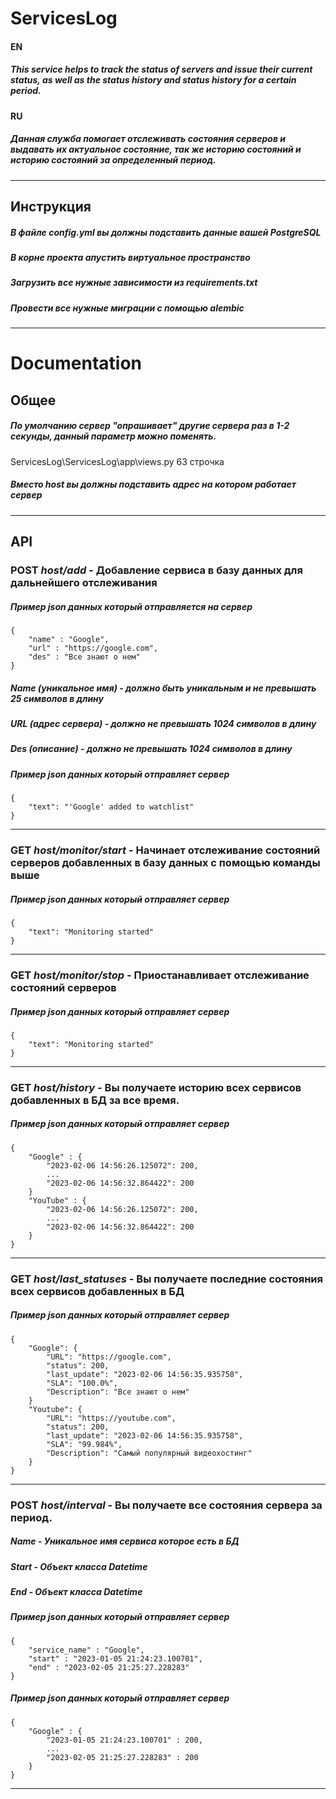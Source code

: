 # ServicesLog
#### EN
##### This service helps to track the status of servers and issue their current status, as well as the status history and status history for a certain period.
#### RU
##### Данная служба помогает отслеживать состояния серверов и выдавать их актуальное состояние, так же историю состояний и историю состояний за определенный период.

---

## Инструкция

##### В файле config.yml вы должны подставить данные вашей PostgreSQL
##### В корне проекта апустить виртуальное пространство
##### Загрузить все нужные зависимости из requirements.txt
##### Провести все нужные миграции с помощью alembic

---

# Documentation
## Общее
##### По умолчанию сервер "опрашивает" другие сервера раз в 1-2 секунды, данный параметр можно поменять.
ServicesLog\ServicesLog\app\views.py 63 строчка
##### Вместо host вы должны подставить адрес на котором работает сервер

---
## API
### POST  ***host/add***  - Добавление сервиса в базу данных для дальнейшего отслеживания

##### Пример json данных который отправляется на сервер

    {
        "name" : "Google", 
        "url" : "https://google.com",
        "des" : "Все знают о нем"
    }
##### Name (уникальное имя) - должно быть уникальным и не превышать 25 символов в длину
##### URL (адрес сервера) - должно не превышать 1024 символов в длину
##### Des (описание) - должно не превышать 1024 символов в длину

##### Пример json данных который отправляет сервер

    {
        "text": "'Google' added to watchlist"
    }
 
---

### GET  ***host/monitor/start***  - Начинает отслеживание состояний серверов добавленных в базу данных с помощью команды выше

##### Пример json данных который отправляет сервер

    {
        "text": "Monitoring started"
    }
 
---

### GET  ***host/monitor/stop***  - Приостанавливает отслеживание состояний серверов

##### Пример json данных который отправляет сервер

    {
        "text": "Monitoring started"
    }
 
---

### GET  ***host/history***  - Вы получаете историю всех сервисов добавленных в БД за все время.

##### Пример json данных который отправляет сервер

    {
        "Google" : {
            "2023-02-06 14:56:26.125072": 200,
            ...
            "2023-02-06 14:56:32.864422": 200
        }
        "YouTube" : {
            "2023-02-06 14:56:26.125072": 200,
            ...
            "2023-02-06 14:56:32.864422": 200
        }
    }
 
---

### GET  ***host/last_statuses***  - Вы получаете последние состояния всех сервисов добавленных в БД

##### Пример json данных который отправляет сервер

    {
        "Google": {
            "URL": "https://google.com",
            "status": 200,
            "last_update": "2023-02-06 14:56:35.935758",
            "SLA": "100.0%",
            "Description": "Все знают о нем"
        }
        "Youtube": {
            "URL": "https://youtube.com",
            "status": 200,
            "last_update": "2023-02-06 14:56:35.935758",
            "SLA": "99.984%",
            "Description": "Самый популярный видеохостинг"
        }
    }
 
---

### POST  ***host/interval***  - Вы получаете все состояния сервера за период.

##### Name - Уникальное имя сервиса которое есть в БД
##### Start - Объект класса Datetime  
##### End - Объект класса Datetime 

##### Пример json данных который отправляет сервер

    {
        "service_name" : "Google",
        "start" : "2023-01-05 21:24:23.100701",
        "end" : "2023-02-05 21:25:27.228283"
    }
 
##### Пример json данных который отправляет сервер

    {
        "Google" : {
            "2023-01-05 21:24:23.100701" : 200,
            ...
            "2023-02-05 21:25:27.228283" : 200
        }
    }
 
---

